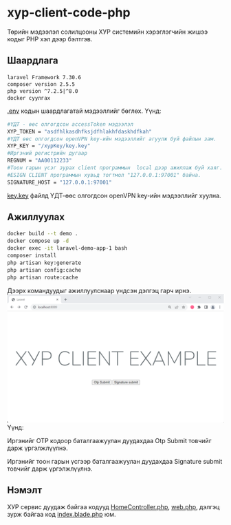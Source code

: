 # xyp-client-code-php
Төрийн мэдээлэл солилцооны ХУР системийн хэрэглэгчийн жишээ кодыг PHP хэл дээр бэлтгэв.

## Шаардлага
    laravel Framework 7.30.6
    composer version 2.5.5
    php version ^7.2.5|^8.0
    docker суулгах

[.env](./.env) кодын шаардлагатай мэдээллийг бөглөх. Үүнд:
```bash
#ҮДТ - өөс олгогдсон accessToken мэдээлэл
XYP_TOKEN = "asdfhlkasdhfksjdfhlakhfdaskhdfkah"
#ҮДТ өөс олгогдсон openVPN key-ийн мэдээллийг агуулж буй файлын зам.
XYP_KEY = "/xypKey/key.key"
#Иргэний регистрийн дугаар
REGNUM = "АА00112233"
#Тоон гарын үсэг зурах client программын  local дээр ажиллаж буй хаяг. 
#ESIGN CLIENT программын хувьд тогтмол "127.0.0.1:97001" байна.
SIGNATURE_HOST = "127.0.0.1:97001"
```
[key.key](./xypKey/key.key) файлд ҮДТ-өөс олгогдсон openVPN key-ийн мэдээллийг хуулна.

## Ажиллуулах
```bash
docker build --t demo .
docker compose up -d 
docker exec -it laravel-demo-app-1 bash
composer install
php artisan key:generate
php artisan config:cache
php artisan route:cache
```
Дээрх командуудыг ажиллуулснаар үндсэн дэлгэц гарч ирнэ.
![үдсэн дэлгэцийн зураг](homeScreen.png)
Үүнд:

Иргэнийг OTP кодоор баталгаажуулан дуудахдаа Otp Submit товчийг дарж үргэлжлүүлнэ.

Иргэнийг тоон гарын үсгээр баталгаажуулан дуудахдаа Signature submit товчийг дарж үргэлжлүүлнэ.


## Нэмэлт
ХУР сервис дуудаж байгаа кодууд [HomeController.php](./app/Http/Controllers/HomeController.php), [web.php](./routes/web.php),
дэлгэц зурж байгаа код [index.blade.php](./resources/views/index.blade.php) юм.

